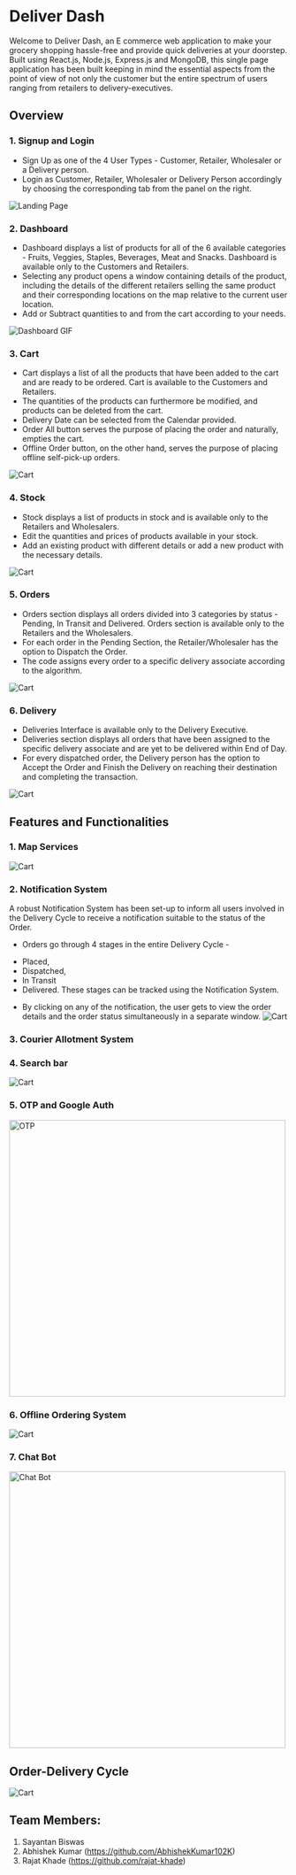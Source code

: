 # Deliver Dash
Welcome to Deliver Dash, an E commerce web application to make your grocery shopping hassle-free and provide quick deliveries at your doorstep. Built using React.js, 
Node.js, Express.js and MongoDB, this single page application has been built keeping in mind the essential aspects from the point of view of not only the customer but 
the entire spectrum of users ranging from retailers to delivery-executives.

## Overview
### 1. Signup and Login
* Sign Up as one of the 4 User Types - Customer, Retailer, Wholesaler or a Delivery person. 
* Login as Customer, Retailer, Wholesaler or Delivery Person accordingly by choosing the corresponding tab from the panel on the right.

![Landing Page](/res/signup.png)


### 2. Dashboard
* Dashboard displays a list of products for all of the 6 available categories - Fruits, Veggies, Staples, Beverages, Meat and Snacks. Dashboard is available only to the Customers and Retailers. 
* Selecting any product opens a window containing details of the product, including the details of the different retailers selling the same product and their corresponding locations on the map relative to the current user location. 
* Add or Subtract quantities to and from the cart according to your needs.

![Dashboard GIF](/res/Dashboard.gif) 


### 3. Cart 
* Cart displays a list of all the products that have been added to the cart and are ready to be ordered. Cart is available to the Customers and Retailers. 
* The quantities of the products can furthermore be modified, and products can be deleted from the cart. 
* Delivery Date can be selected from the Calendar provided. 
* Order All button serves the purpose of placing the order and naturally, empties the cart. 
* Offline Order button, on the other hand, serves the purpose of placing offline self-pick-up orders.

![Cart](/res/cart.png)


### 4. Stock
* Stock displays a list of products in stock and is available only to the Retailers and Wholesalers. 
* Edit the quantities and prices of products available in your stock. 
* Add an existing product with different details or add a new product with the necessary details.

![Cart](/res/stock.png)

### 5. Orders 
* Orders section displays all orders divided into 3 categories by status - Pending, In Transit and Delivered. Orders section is available only to the Retailers and the Wholesalers. 
* For each order in the Pending Section, the Retailer/Wholesaler has the option to Dispatch the Order. 
* The code assigns every order to a specific delivery associate according to the algorithm.

![Cart](/res/orders.png)

### 6. Delivery
* Deliveries Interface is available only to the Delivery Executive. 
* Deliveries section displays all orders that have been assigned to the specific delivery associate and are yet to be delivered within End of Day.
*  For every dispatched order, the Delivery person has the option to Accept the Order and Finish the Delivery on reaching their destination and completing the transaction.

![Cart](/res/delivery.png)





## Features and Functionalities

### 1. Map Services
![Cart](/res/map.png)

### 2. Notification System
A robust Notification System has been set-up to inform all users involved in the Delivery Cycle to receive a notification suitable to the status of the Order.
* Orders go through 4 stages in the entire Delivery Cycle - 
 - Placed, 
 - Dispatched, 
 - In Transit
 - Delivered. 
These stages can be tracked using the Notification System. 
* By clicking on any of the notification, the user gets to view the order details and the order status simultaneously in a separate window.
![Cart](/res/notification.png)

### 3. Courier Allotment System

### 4. Search bar
![Cart](/res/search.png)

### 5. OTP and Google Auth
<img src="/res/otp.png" alt="OTP" width="500"/>

### 6. Offline Ordering System
![Cart](/res/offline.png)

### 7. Chat Bot
<img src="/res/chatbot.png" alt="Chat Bot" width="500"/>



## Order-Delivery Cycle
  ![Cart](/res/ODC.gif)



## Team Members:
1. Sayantan Biswas
2. Abhishek Kumar (https://github.com/AbhishekKumar102K)
3. Rajat Khade (https://github.com/rajat-khade)
